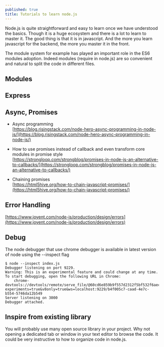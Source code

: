 ```yaml
---
published: true
title: Tutorials to learn node.js
---
```

Node.js is quite straightforward and easy to learn once we have understood the basics. Though it is a huge ecosystem and there is a lot to learn to master it. The good thing is that it is in javascript. And the more you learn javascript for the backend, the more you master it in the front.

The module system for example has played an important role in the ES6 modules adoption. Indeed modules (require in node.js) are so convenient and natural to split the code in different files.

## Modules

## Express

## Async, Promises

* Async programming    
[https://blog.risingstack.com/node-hero-async-programming-in-node-js/](https://blog.risingstack.com/node-hero-async-programming-in-node-js/)

* How to use promises instead of callback and even transform core modules in promise style     
[https://strongloop.com/strongblog/promises-in-node-js-an-alternative-to-callbacks/](https://strongloop.com/strongblog/promises-in-node-js-an-alternative-to-callbacks/)

* Chaining promises     
[https://html5hive.org/how-to-chain-javascript-promises/](https://html5hive.org/how-to-chain-javascript-promises/)

<script src="https://gist.github.com/sinsunsan/3b8081bec0fe45c17cfaf28a6542448c"></script>

## Error Handling

[https://www.joyent.com/node-js/production/design/errors](https://www.joyent.com/node-js/production/design/errors)

## Debug

The node  debugger that use chrome debugger is available in latest version of node
using the --inspect flag

```
$ node --inspect index.js
Debugger listening on port 9229.
Warning: This is an experimental feature and could change at any time.
To start debugging, open the following URL in Chrome:
    chrome-devtools://devtools/remote/serve_file/@60cd6e859b9f557d2312f5bf532f6aec5f284980/inspector.html?experiments=true&v8only=true&ws=localhost:9229/b4f005c7-caad-4e7c-b554-5746da12b549
Server listening on 3000
Debugger attached.
```

## Inspire from existing library

You will probably use many open source library in your project.
Why not opening a dedicated tab or window in your text editor to browse the code.
It could be very instructive to how to organize code in node.js.

